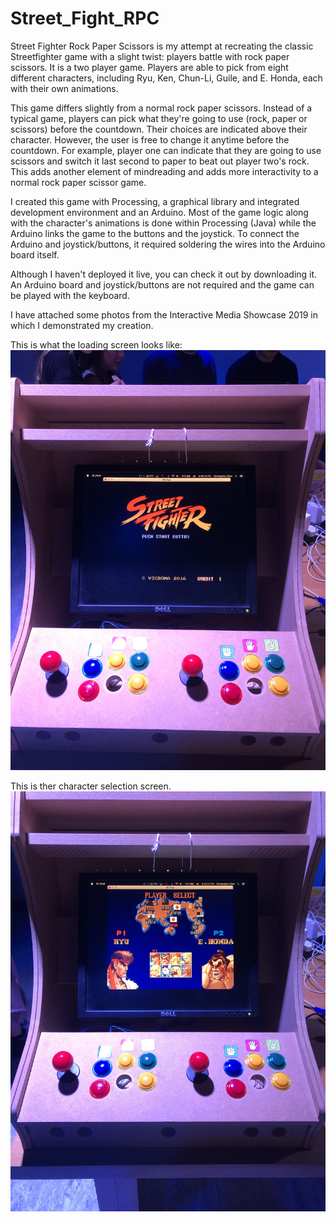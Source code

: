 # Street_Fight_RPC

Street Fighter Rock Paper Scissors is my attempt at recreating the classic Streetfighter game with a slight twist: players battle with rock paper scissors. It is a two player game. Players are able to pick from eight different characters, including Ryu, Ken, Chun-Li, Guile, and E. Honda, each with their own animations. 

This game differs slightly from a normal rock paper scissors. Instead of a typical game, players can pick what they're going to use (rock, paper or scissors) before the countdown. Their choices are indicated above their character. However, the user is free to change it anytime before the countdown. For example, player one can indicate that they are going to use scissors and switch it last second to paper to beat out player two's rock. This adds another element of mindreading and adds more interactivity to a normal rock paper scissor game.

I created this game with Processing, a graphical library and integrated development environment and an Arduino. Most of the game logic along with the character's animations is done within Processing (Java) while the Arduino links the game to the buttons and the joystick. To connect the Arduino and joystick/buttons, it required soldering the wires into the Arduino board itself. 

Although I haven't deployed it live, you can check it out by downloading it. An Arduino board and joystick/buttons are not required and the game can be played with the keyboard. 

I have attached some photos from the Interactive Media Showcase 2019 in which I demonstrated my creation.

This is what the loading screen looks like:
![](game.jpg)

This is ther character selection screen.
![](game2.jpg)